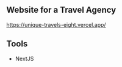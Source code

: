 ## Website for a Travel Agency
https://unique-travels-eight.vercel.app/

## Tools

<ul>
<li>NextJS</li>
</ul>